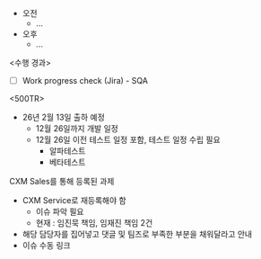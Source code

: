 - 오전
	- ...
- 오후
	- ...

<수행 경과>
- [ ] Work progress check (Jira) - SQA

<500TR>
- 26년 2월 13일 출하 예정
	- 12월 26일까지 개발 일정
	- 12월 26일 이전 테스트 일정 포함, 테스트 일정 수립 필요
		- 알파테스트
		- 베타테스트


CXM Sales를 통해 등록된 과제
- CXM Service로 재등록해야 함
	- 이슈 파악 필요
	- 현재 : 임진묵 책임, 임재진 책임 2건
- 해당 담당자를 집어넣고 댓글 및 팀즈로 부족한 부분을 채워달라고 안내
- 이슈 수동 링크